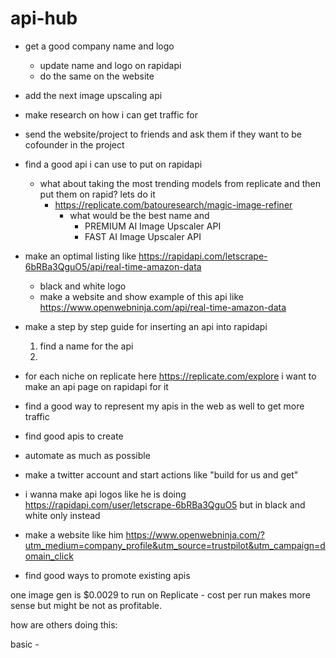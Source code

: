 # api-hub

- get a good company name and logo
    - update name and logo on rapidapi
    - do the same on the website
- add the next image upscaling api 
- make research on how i can get traffic for 
- send the website/project to friends and ask them if they want to be cofounder in the project

- find a good api i can use to put on rapidapi
    - what about taking the most trending models from replicate and then put them on rapid? lets do it 
        - https://replicate.com/batouresearch/magic-image-refiner
            - what would be the best name and 
                - PREMIUM AI Image Upscaler API
                - FAST AI Image Upscaler API

- make an optimal listing like https://rapidapi.com/letscrape-6bRBa3QguO5/api/real-time-amazon-data 
    - black and white logo
    - make a website and show example of this api like https://www.openwebninja.com/api/real-time-amazon-data

- make a step by step guide for inserting an api into rapidapi 
    1. find a name for the api
    2. 

- for each niche on replicate here https://replicate.com/explore i want to make an api page on rapidapi for it 
- find a good way to represent my apis in the web as well to get more traffic
- find good apis to create
- automate as much as possible
- make a twitter account and start actions like "build for us and get"
- i wanna make api logos like he is doing https://rapidapi.com/user/letscrape-6bRBa3QguO5 but in black and white only instead
- make a website like him https://www.openwebninja.com/?utm_medium=company_profile&utm_source=trustpilot&utm_campaign=domain_click
- find good ways to promote existing apis

one image gen is $0.0029 to run on Replicate - cost per run makes more sense but might be not as profitable.

how are others doing this:

basic - 